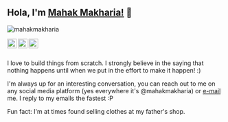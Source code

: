 ## Hola, I'm [Mahak Makharia!](https://mahakmakharia.com) 👋

<p align="left"> <img src="https://komarev.com/ghpvc/?username=mahakmakharia&label=Views&color=blue&style=plastic" alt="mahakmakharia" /> </p>

<a href="https://twitter.com/mahakmakharia">
  <img align="left" alt="Mahak's Twitter" width="22px" src="https://cdn.jsdelivr.net/npm/simple-icons@v3/icons/twitter.svg" />
</a>
<a href="https://linkedin.com/in/mahakmakharia">
  <img align="left" alt="Mahak's Linkdein" width="22px" src="https://cdn.jsdelivr.net/npm/simple-icons@v3/icons/linkedin.svg" />
</a>
<a href="https://instagram.com/thedesignerdev_/">
  <img align="left" alt="Mahak's Instagram" width="22px" src="https://cdn.jsdelivr.net/npm/simple-icons@v3/icons/instagram.svg" />
</a>

<br/>
<br/>



I love to build things from scratch. I strongly believe in the saying that nothing happens until when we put in the effort to make it happen! :)

I'm always up for an interesting conversation, you can reach out to me on any social media platform (yes everywhere it's @mahakmakharia) or [e-mail](mailto:makhariamahak@gmail.com) me. I reply to my emails the fastest :P

Fun fact: I'm at times found selling clothes at my father's shop. 
  
